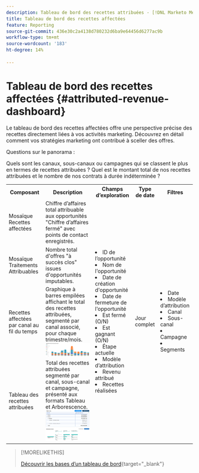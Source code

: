 ```yaml
---
description: Tableau de bord des recettes attribuées - [!DNL Marketo Measure] - Produit
title: Tableau de bord des recettes affectées
feature: Reporting
source-git-commit: 436e30c2a4138d780232d6ba9e64456d6277ac9b
workflow-type: tm+mt
source-wordcount: '183'
ht-degree: 14%

---
```


# Tableau de bord des recettes affectées {#attributed-revenue-dashboard}

Le tableau de bord des recettes affectées offre une perspective précise des recettes directement liées à vos activités marketing. Découvrez en détail comment vos stratégies marketing ont contribué à sceller des offres.

Questions sur le panorama :

Quels sont les canaux, sous-canaux ou campagnes qui se classent le plus en termes de recettes attribuées ?
Quel est le montant total de nos recettes attribuées et le nombre de nos contrats à durée indéterminée ?

<table style="table-layout:auto"> 
<tbody>
  <tr> 
   <th>Composant</th> 
   <th>Description</th>
   <th>Champs d’exploration</th>
   <th>Type de date</th>
   <th>Filtres</th>
  </tr>
  <tr>
    <td>Mosaïque Recettes affectées</td>
    <td>Chiffre d’affaires total attribuable aux opportunités "Chiffre d’affaires fermé" avec points de contact enregistrés.</td>
    <td rowspan="6"><li>ID de l’opportunité</li>
<li>Nom de l'opportunité</li>
<li>Date de création d'opportunité</li>
<li>Date de fermeture de l'opportunité</li>
<li>Est fermé (O/N)</li>
<li>Est gagnant (O/N)</li>
<li>Étape actuelle</li>
<li>Modèle d’attribution</li>
<li>Revenu attribué</li>
<li>Recettes réalisées</li></td>
    <td rowspan="6">Jour complet</td>
    <td rowspan="6"><li>Date</li>
<li>Modèle d’attribution</li>
<li>Canal</li>
<li>Sous-canal</li>
<li>Campagne</li>
<li>Segments</li></td>
  </tr>
  <tr>
    <td>Mosaïque Traitements Attribuables</td>
    <td>Nombre total d'offres "à succès clos" issues d'opportunités imputables.</td>
  </tr>
  <tr>
    <td>Recettes affectées par canal au fil du temps</td>
    <td>Graphique à barres empilées affichant le total des recettes attribuées, segmenté par canal associé, pour chaque trimestre/mois.
    <br/><img src="assets/attributed-revenue-dashboard-1.png" width="600"></td>
  </tr>
  <tr>
    <td>Tableau des recettes attribuées</td>
    <td>Total des recettes attribuées segmenté par canal, sous-canal et campagne, présenté aux formats Tableau et Arborescence.
    <br/><img src="assets/attributed-revenue-dashboard-2.png" width="600">
    <br/><img src="assets/attributed-revenue-dashboard-3.png" width="600"></td>
  </tr>
  </tr>
</tbody>
</table>

>[!MORELIKETHIS]
>
>[Découvrir les bases d’un tableau de bord](/help/marketo-measure-discover-ui/dashboards/discover-dashboard-basics.md){target="_blank"}
